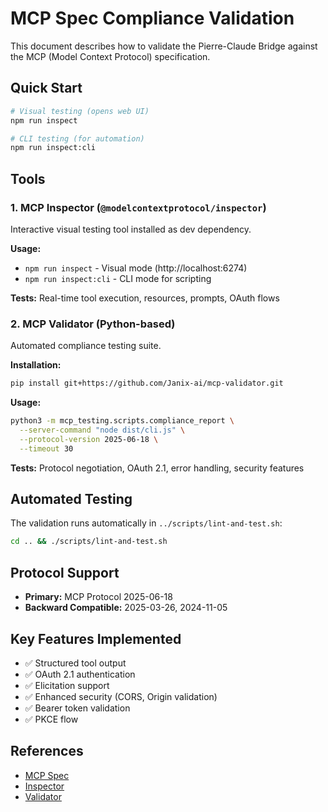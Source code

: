 # MCP Spec Compliance Validation

This document describes how to validate the Pierre-Claude Bridge against the MCP (Model Context Protocol) specification.

## Quick Start

```bash
# Visual testing (opens web UI)
npm run inspect

# CLI testing (for automation)
npm run inspect:cli
```

## Tools

### 1. MCP Inspector (`@modelcontextprotocol/inspector`)

Interactive visual testing tool installed as dev dependency.

**Usage:**
- `npm run inspect` - Visual mode (http://localhost:6274)
- `npm run inspect:cli` - CLI mode for scripting

**Tests:** Real-time tool execution, resources, prompts, OAuth flows

### 2. MCP Validator (Python-based)

Automated compliance testing suite.

**Installation:**
```bash
pip install git+https://github.com/Janix-ai/mcp-validator.git
```

**Usage:**
```bash
python3 -m mcp_testing.scripts.compliance_report \
  --server-command "node dist/cli.js" \
  --protocol-version 2025-06-18 \
  --timeout 30
```

**Tests:** Protocol negotiation, OAuth 2.1, error handling, security features

## Automated Testing

The validation runs automatically in `../scripts/lint-and-test.sh`:

```bash
cd .. && ./scripts/lint-and-test.sh
```

## Protocol Support

- **Primary:** MCP Protocol 2025-06-18
- **Backward Compatible:** 2025-03-26, 2024-11-05

## Key Features Implemented

- ✅ Structured tool output
- ✅ OAuth 2.1 authentication
- ✅ Elicitation support
- ✅ Enhanced security (CORS, Origin validation)
- ✅ Bearer token validation
- ✅ PKCE flow

## References

- [MCP Spec](https://modelcontextprotocol.io/specification)
- [Inspector](https://github.com/modelcontextprotocol/inspector)
- [Validator](https://github.com/Janix-ai/mcp-validator)
